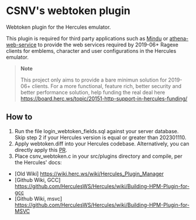 # CSNV's webtoken plugin

Webtoken plugin for the Hercules emulator.

This plugin is required for third party applications such as [Mindu](https://github.com/csnv/Mindu/) or [athena-web-service](https://github.com/secretdataz/athena-web-service) to provide the web services required by 2019-06+ Ragexe clients for emblems, character and user configurations in the Hercules emulator.

> **Note**
>
> This project only aims to provide a bare minimun solution for 2019-06+ clients.
For a more functional, feature rich, better security and better performance solution, help funding the real deal here https://board.herc.ws/topic/20151-http-support-in-hercules-funding/

## How to
1. Run the file login_webtoken_fields.sql against your server database. Skip step 2 if your Hercules version is equal or greater than 202301110.
2. Apply webtoken.diff into your Hercules codebase. Alternatively, you can directly apply this [PR](https://github.com/HerculesWS/Hercules/pull/3183).
3. Place csnv_webtoken.c in your src/plugins directory and compile, per the Hercules' docs:
  - [Old Wiki] https://wiki.herc.ws/wiki/Hercules_Plugin_Manager
  - [Github Wiki, GCC] https://github.com/HerculesWS/Hercules/wiki/Building-HPM-Plugin-for-gcc
  - [Github Wiki, msvc] https://github.com/HerculesWS/Hercules/wiki/Building-HPM-Plugin-for-MSVC